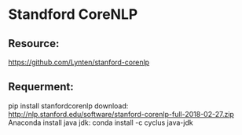 # Standford CoreNLP

## Resource:
https://github.com/Lynten/stanford-corenlp

## Requerment:
pip install stanfordcorenlp
download: http://nlp.stanford.edu/software/stanford-corenlp-full-2018-02-27.zip
Anaconda install java jdk: conda install -c cyclus java-jdk
